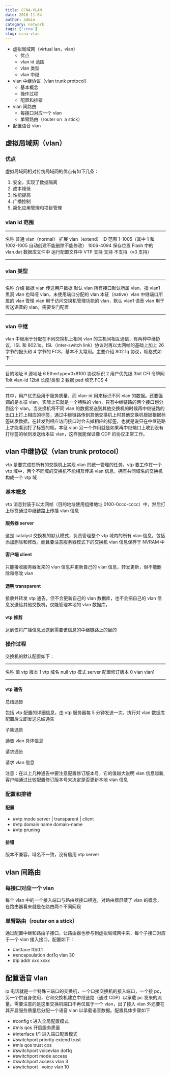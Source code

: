 ```yaml
---
title: CCNA-VLAN
date: 2010-11-04
author: admin
category: network
tags: ['ccna']
slug: ccna-vlan
---
```


- 虚拟局域网（virtual lan，vlan）
  - 优点
  - vlan id 范围
  - vlan 类型
  - vlan 中继
- vlan 中继协议（vlan trunk protocol）
  - 基本概念
  - 操作过程
  - 配置和排错
- vlan 间路由
  - 每接口对应一个 vlan
  - 单臂路由（router on  a stick）
- 配置语音 vlan

## 虚拟局域网（vlan）

### 优点

虚拟局域网相对传统局域网的优点有如下几条：

1.  安全，实现了数据隔离
2.  成本降低
3.  性能提高
4.  广播控制
5.  简化应用管理和项目管理

### vlan id 范围

---

名称 普通 vlan（normal） 扩展 vlan（extend）
ID 范围 1-1005（其中 1 和 1002-1005 自动创建不能删除不能修改） 1006-4094
保存位置 Flash 中的 vlan.dat 数据库文件中 运行配置文件中
VTP 支持 支持 不支持（v3 支持）

---

### vlan 类型

---

名称 介绍
数据 vlan 传送用户数据
默认 vlan 所有接口默认所属 vlan，指 vlan1
黑洞 vlan 也叫哑 vlan，未使用端口分配的 vlan
本征（native）vlan 中继端口所属的 vlan
管理 vlan 用于访问交换机管理功能的 vlan，默认 vlan1
语音 vlan 用于传送语音的 vlan，需要专门配置

---

### vlan 中继

vlan 中继用于分配在不同交换机上相同 vlan 的主机间相互通信，有两种中继协议，ISL 和 802.1q。ISL（inter-switch
link）协议时再以太网帧的基础上加上 26 字节的报头和 4 字节的 FCS，基本不太常用。主要介绍 802.1q 协议，帧格式如下：

---

目的地址 6 源地址 6 Ethertype=0x8100 协议标识 2 用户优先级 3bit CFI 令牌网 1bit vlan-id 12bit 长度/类型 2 数据 pad 填充 FCS 4

---

其中，用户优先级用于服务质量，而 vlan-id 用来标识不同 vlan 的数据。还要强调的是本征 vlan，实际上它就是一个特殊的 vlan，只有中继链路的两个接口划分到这个 vlan。当交换机将不同 vlan 的数据发送到其他交换机的时候再中继链路的出口上打上相应的标签，通过中继链路传到其他交换机上时其他交换机根据根据标签转发数据，在转发到相应访问接口时会去掉相应的标签，也就是说只在中继链路上才能看到打了标签的帧。本征 vlan 另一个作用就是如果再中继端口上收到没有打标签的帧则发送给本征 vlan，这样就能保证像 CDP 的协议正常工作。

## vlan 中继协议（vlan trunk protocol）

vtp 是要完成在所有的交换机上实现 vlan 的统一管理的任务。vtp 要工作在一个 vtp 域中，两个不同域的交换机不能相互传递 vlan 信息，拥有共同域名的交换机构成一个 vtp 域

### 基本概念

vtp 消息封装于以太网帧（目的地址使用组播地址 0100-0ccc-cccc）中，然后打上标签通过中继链路上传播 vlan 信息

#### 服务器 server

这是 catalyst 交换机的默认模式，负责管理整个 vtp 域内的所有 vlan 信息，包括添加删除和修改。而且要注意服务器模式下的交换机 vlan 信息保存于 NVRAM 中

#### 客户端 client

只能接收服务器发来的 vlan 信息并更新自己的 vlan 信息，转发更新，但不能删除和修改 vlan

#### 透明 transparent

接收并转发 vtp 通告，但不会更新自己的 vlan 数据库，也不会把自己的 vlan 信息发送给其他交换机，仅能管理本地的 vlan 数据库。

#### vtp 修剪

达到仅将广播信息发送到需要该信息的中继链路上的目的

### 操作过程

交换机的默认配置如下：

---

名称 值
vtp 版本 1
vtp 域名 null
vtp 模式 server
配置修订版本 0
vlan vlan1

---

#### vtp 通告

总结通告

包括 vtp 配置的详细信息，由 vtp 服务器每 5 分钟发送一次，执行对 vlan 数据库配置后立即发送总结通告

子集通告

通告 vlan 具体信息

请求通告

请求 vlan 信息

注意：在以上几种通告中要注意配置修订版本号，它的值越大说明 vlan 信息越新,客户端通过比较配置修订版本号来决定是否更新本地 vlan 信息

### 配置和排错

#### 配置

- \#vtp mode server | transparent | client
- \#vtp domain name domain-name
- \#vtp pruning

#### 排错

版本不兼容，域名不一致，没有启用 vtp server

## vlan 间路由

### 每接口对应一个 vlan

每个 vlan 中的一个接入端口与路由器接口相连，对路由器屏蔽了 vlan 的概念，在路由器看来就是在路由两个不同网段

### 单臂路由（router on a stick）

通过配置中继和路由子接口，让路由器也参与到虚拟局域网中来，每个子接口对应于一个 vlan 接入接口，配置如下：

- \#intface f0/0.1
- \#encapsulation dot1q vlan 30
- \#ip addr xxx xxxx

## 配置语音 vlan

ip 电话就是一个特殊三端口的交换机，一个口接交换机的接入端口，一个接 pc，另一个供自身使用，它和交换机建立中继链路（通过 CDP）以承载 pc 发来的流量。需要注意的是这里交换机端口不再仅属于一个 vlan，出了接入 vlan 外还要在其开启服务质量后分配一个语音 vlan 以承载语音数据。配置具体步骤如下

- \#config t 进入全局配置模式
- \#mls qos 开启服务质量
- \#interface f/1 进入端口配置模式
- \#switchport priority extend trust
- \#mls qos trust cos
- \#switchport voicevlan dot1q
- \#switchport mode access
- \#switchport access vlan 3
- \#switchport   voice vlan 10
